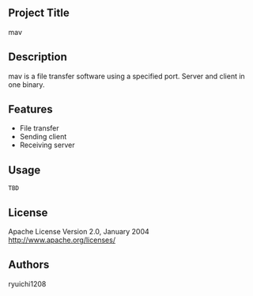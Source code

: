 ## Project Title
mav

## Description
mav is a file transfer software using a specified port.
Server and client in one binary.

## Features
* File transfer
* Sending client
* Receiving server

## Usage

```
TBD
```

## License
Apache License
Version 2.0, January 2004
http://www.apache.org/licenses/

## Authors
ryuichi1208
